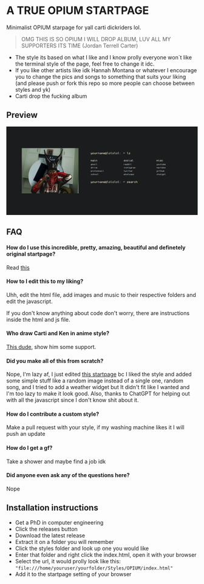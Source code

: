 
# A TRUE OPIUM STARTPAGE

Minimalist OPIUM starpage for yall carti dickriders lol.

> OMG THIS IS SO OPIUM I WILL DROP ALBUM, LUV ALL MY SUPPORTERS ITS TIME (Jordan Terrell Carter)

- The style its based on what I like and I know prolly everyone won´t like the terminal style of the page, feel free to change it idc.
- If you like other artists like idk Hannah Montana or whatever I encourage you to change the pics and songs to something that suits your liking (and please push or fork this repo so more people can choose between styles and yk)
- Carti drop the fucking album
## Preview

![img1](https://github.com/ImxTreme21/Startpage-OPIUM/blob/main/preview/img1.png)

## FAQ

#### How  do I use this incredible, pretty, amazing, beautiful and definetely original startpage?

Read [this](https://github.com/ImxTreme21/Startpage-OPIUM/tree/main?tab=readme-ov-file#installation-instructions)

#### How to I edit this to my liking?

Uhh, edit the html file, add images and music to their respective folders and edit the javascript.

If you don't know anything about code don't worry, there are instructions inside the html and js file.

#### Who draw Carti and Ken in anime style?

[This dude](https://www.instagram.com/yukimura.exe/?img_index=1), show him some support.

#### Did you make all of this from scratch?

Nope, I'm lazy af, I just edited [this startpage](https://github.com/ycatsh/boring-fox) bc I liked the style and added some simple stuff like a random image instead of a single one, random song, and I tried to add a weather widget but It didn't fit like I wanted and I'm too lazy to make it look good. Also, thanks to ChatGPT for helping out with all the javascript since I don't know shit about it.

#### How do I contribute a custom style?

Make a pull request with your style, if my washing machine likes it I will  push an update

#### How do I get a gf?

Take a shower and maybe find a job idk

#### Did anyone even ask any of the questions here?

Nope

## Installation instructions

- Get a PhD in computer engineering
- Click the releases button
- Download the latest release
- Extract it on a folder you will remember
- Click the styles folder and look up one you would like
- Enter that folder and right click the index.html, open it with your browser
- Select the url, it would prolly look like this:  
  ```"file:///home/youruser/yourfolder/Styles/OPIUM/index.html"```
- Add it to the startpage setting of your browser

